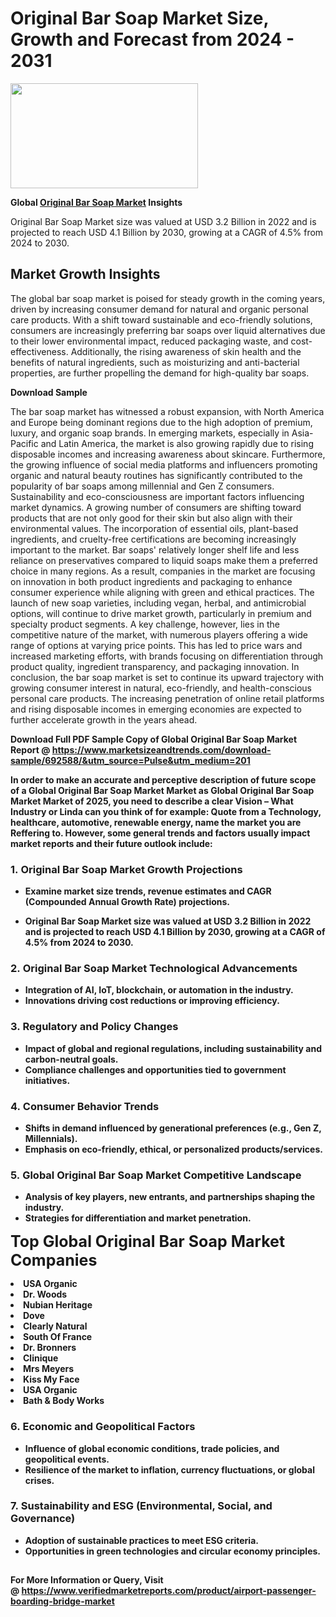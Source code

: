 <H1>Original Bar Soap Market Size, Growth and Forecast from 2024 - 2031</H1><img class="aligncenter size-medium wp-image-584254" src="https://thirdeyenews.in/wp-content/uploads/2024/09/Global-Market-Research-300x168.jpeg" alt="" width="300" height="168" /><p><strong>Global&nbsp;<a href="https://www.marketsizeandtrends.com/download-sample/692588/&amp;utm_source=Pulse&amp;utm_medium=201">Original Bar Soap Market</a> Insights</strong></p><p>Original Bar Soap Market size was valued at USD 3.2 Billion in 2022 and is projected to reach USD 4.1 Billion by 2030, growing at a CAGR of 4.5% from 2024 to 2030.</p><p><h2>Market Growth Insights</h2> <p>The global bar soap market is poised for steady growth in the coming years, driven by increasing consumer demand for natural and organic personal care products. With a shift toward sustainable and eco-friendly solutions, consumers are increasingly preferring bar soaps over liquid alternatives due to their lower environmental impact, reduced packaging waste, and cost-effectiveness. Additionally, the rising awareness of skin health and the benefits of natural ingredients, such as moisturizing and anti-bacterial properties, are further propelling the demand for high-quality bar soaps.</p> <p><strong>Download Sample</strong></p> <p>The bar soap market has witnessed a robust expansion, with North America and Europe being dominant regions due to the high adoption of premium, luxury, and organic soap brands. In emerging markets, especially in Asia-Pacific and Latin America, the market is also growing rapidly due to rising disposable incomes and increasing awareness about skincare. Furthermore, the growing influence of social media platforms and influencers promoting organic and natural beauty routines has significantly contributed to the popularity of bar soaps among millennial and Gen Z consumers. Sustainability and eco-consciousness are important factors influencing market dynamics. A growing number of consumers are shifting toward products that are not only good for their skin but also align with their environmental values. The incorporation of essential oils, plant-based ingredients, and cruelty-free certifications are becoming increasingly important to the market. Bar soaps' relatively longer shelf life and less reliance on preservatives compared to liquid soaps make them a preferred choice in many regions. As a result, companies in the market are focusing on innovation in both product ingredients and packaging to enhance consumer experience while aligning with green and ethical practices. The launch of new soap varieties, including vegan, herbal, and antimicrobial options, will continue to drive market growth, particularly in premium and specialty product segments. A key challenge, however, lies in the competitive nature of the market, with numerous players offering a wide range of options at varying price points. This has led to price wars and increased marketing efforts, with brands focusing on differentiation through product quality, ingredient transparency, and packaging innovation. In conclusion, the bar soap market is set to continue its upward trajectory with growing consumer interest in natural, eco-friendly, and health-conscious personal care products. The increasing penetration of online retail platforms and rising disposable incomes in emerging economies are expected to further accelerate growth in the years ahead.</p> <p><strong></p><p><span class=""><strong>Download Full PDF Sample Copy of Global Original Bar Soap Market Report</strong> @ <a href="https://www.marketsizeandtrends.com/download-sample/692588/&amp;utm_source=Pulse&amp;utm_medium=201" target="_blank">https://www.marketsizeandtrends.com/download-sample/692588/&amp;utm_source=Pulse&amp;utm_medium=201</a></span></p><p>In order to make an accurate and perceptive description of future scope of a Global&nbsp;Original Bar Soap Market Market as Global&nbsp;Original Bar Soap Market Market of 2025, you need to describe a clear Vision &ndash; What Industry or Linda can you think of for example: Quote from a Technology, healthcare, automotive, renewable energy, name the market you are Reffering to. However, some general trends and factors usually impact market reports and their future outlook include:</p><h3>1.&nbsp;<strong>Original Bar Soap Market Growth Projections</strong></h3><ul><li>Examine market size trends, revenue estimates and CAGR (Compounded Annual Growth Rate) projections.</li><li><p>Original Bar Soap Market size was valued at USD 3.2 Billion in 2022 and is projected to reach USD 4.1 Billion by 2030, growing at a CAGR of 4.5% from 2024 to 2030.</p></li></ul><h3>2.&nbsp;<strong>Original Bar Soap Market Technological Advancements</strong></h3><ul><li>Integration of AI, IoT, blockchain, or automation in the industry.</li><li>Innovations driving cost reductions or improving efficiency.</li></ul><h3>3.&nbsp;<strong>Regulatory and Policy Changes</strong></h3><ul><li>Impact of global and regional regulations, including sustainability and carbon-neutral goals.</li><li>Compliance challenges and opportunities tied to government initiatives.</li></ul><h3>4.&nbsp;<strong>Consumer Behavior Trends</strong></h3><ul><li>Shifts in demand influenced by generational preferences (e.g., Gen Z, Millennials).</li><li>Emphasis on eco-friendly, ethical, or personalized products/services.</li></ul><h3>5.&nbsp;<strong>Global Original Bar Soap Market Competitive Landscape</strong></h3><ul><li>Analysis of key players, new entrants, and partnerships shaping the industry.</li><li>Strategies for differentiation and market penetration.</li></ul><p data-pm-slice="1 1 []"><span style="color: inherit; font-family: inherit; font-size: 25px;">Top Global Original Bar Soap Market Companies</span></p><div class="" data-test-id=""><p><li>USA Organic</li><li> Dr. Woods</li><li> Nubian Heritage</li><li> Dove</li><li> Clearly Natural</li><li> South Of France</li><li> Dr. Bronners</li><li> Clinique</li><li> Mrs Meyers</li><li> Kiss My Face</li><li> USA Organic</li><li> Bath & Body Works</li></p></div><h3>6.&nbsp;<strong>Economic and Geopolitical Factors</strong></h3><ul><li>Influence of global economic conditions, trade policies, and geopolitical events.</li><li>Resilience of the market to inflation, currency fluctuations, or global crises.</li></ul><h3>7.&nbsp;<strong>Sustainability and ESG (Environmental, Social, and Governance)</strong></h3><ul><li>Adoption of sustainable practices to meet ESG criteria.</li><li>Opportunities in green technologies and circular economy principles.</li></ul><h2><strong style="font-size: 14px;">For More Information or Query, Visit @&nbsp;</strong><a style="background-color: #ffffff; font-size: 14px;" href="https://www.marketsizeandtrends.com/report/original-bar-soap-market/" target="_blank">https://www.verifiedmarketreports.com/product/airport-passenger-boarding-bridge-market</a></h2>
